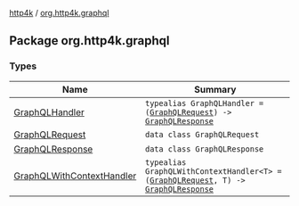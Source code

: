 [http4k](../index.md) / [org.http4k.graphql](./index.md)

## Package org.http4k.graphql

### Types

| Name | Summary |
|---|---|
| [GraphQLHandler](-graph-q-l-handler.md) | `typealias GraphQLHandler = (`[`GraphQLRequest`](-graph-q-l-request/index.md)`) -> `[`GraphQLResponse`](-graph-q-l-response/index.md) |
| [GraphQLRequest](-graph-q-l-request/index.md) | `data class GraphQLRequest` |
| [GraphQLResponse](-graph-q-l-response/index.md) | `data class GraphQLResponse` |
| [GraphQLWithContextHandler](-graph-q-l-with-context-handler.md) | `typealias GraphQLWithContextHandler<T> = (`[`GraphQLRequest`](-graph-q-l-request/index.md)`, T) -> `[`GraphQLResponse`](-graph-q-l-response/index.md) |

